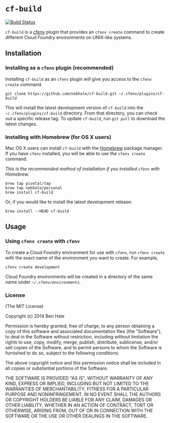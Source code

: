 # `cf-build`
[![Build Status](https://travis-ci.org/nebhale/cf-build.svg)](https://travis-ci.org/nebhale/cf-build)

`cf-build` is a [cfenv](https://github.com/nebhale/cfenv) plugin that provides an `cfenv create` command to create different Cloud Foundry environments on UNIX-like systems.

## Installation

### Installing as a `cfenv` plugin (recommended)

Installing `cf-build` as an `cfenv` plugin will give you access to the `cfenv create` command.

    git clone https://github.com/nebhale/cf-build.git ~/.cfenv/plugins/cf-build

This will install the latest development version of `cf-build` into the `~/.cfenv/plugins/cf-build` directory. From that directory, you can check out a specific release tag. To update `cf-build`, run `git pull` to download the
latest changes.

### Installing with Homebrew (for OS X users)

Mac OS X users can install `cf-build` with the [Homebrew](http://brew.sh) package manager. If you have `cfenv` installed, you will be able to use the `cfenv create` command.

*This is the recommended method of installation if you installed `cfenv` with Homebrew.*

    brew tap pivotal/tap
    brew tap nebhale/personal
    brew install cf-build

Or, if you would like to install the latest development release:

    brew install --HEAD cf-build


## Usage

### Using `cfenv create` with `cfenv`

To create a Cloud Foundry environment for use with `cfenv`, run `cfenv create` with the exact name of the environment you want to create. For example,

    cfenv create development

Cloud Foundry environments will be created in a directory of the same name under `~/.cfenv/environments`.

### License

(The MIT License)

Copyright (c) 2014 Ben Hale

Permission is hereby granted, free of charge, to any person obtaining a copy of
this software and associated documentation files (the "Software"), to deal in
the Software without restriction, including without limitation the rights to
use, copy, modify, merge, publish, distribute, sublicense, and/or sell copies
of the Software, and to permit persons to whom the Software is furnished to do
so, subject to the following conditions:

The above copyright notice and this permission notice shall be included in all
copies or substantial portions of the Software.

THE SOFTWARE IS PROVIDED "AS IS", WITHOUT WARRANTY OF ANY KIND, EXPRESS OR
IMPLIED, INCLUDING BUT NOT LIMITED TO THE WARRANTIES OF MERCHANTABILITY,
FITNESS FOR A PARTICULAR PURPOSE AND NONINFRINGEMENT. IN NO EVENT SHALL THE
AUTHORS OR COPYRIGHT HOLDERS BE LIABLE FOR ANY CLAIM, DAMAGES OR OTHER
LIABILITY, WHETHER IN AN ACTION OF CONTRACT, TORT OR OTHERWISE, ARISING FROM,
OUT OF OR IN CONNECTION WITH THE SOFTWARE OR THE USE OR OTHER DEALINGS IN THE
SOFTWARE.
